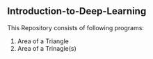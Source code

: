 ## Introduction-to-Deep-Learning

This Repository consists of following programs:
1.  Area of a Triangle
2.  Area of a Trinagle(s)
